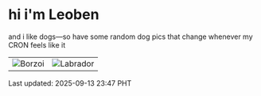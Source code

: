 # hi i'm Leoben

and i like dogs—so have some random dog pics that change whenever my CRON feels like it

|  |  |
|--------|----------|
| ![Borzoi](https://random-dog-vercel.vercel.app/api/random-borzoi?v=1757778456) | ![Labrador](https://random-dog-vercel.vercel.app/api/random-labrador?v=1757778456) |

Last updated: 2025-09-13 23:47 PHT
